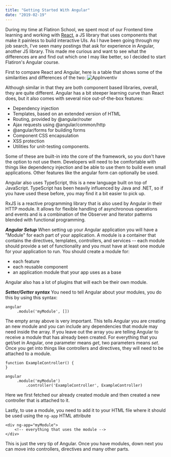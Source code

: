 ```yaml
---
title: "Getting Started With Angular"
date: "2019-02-19"
---
```


During my time at Flatiron School, we spent most of our Frontend time learning and working with [React](https://reactjs.org/), a JS library that uses components that make it painless to build interactive UIs. As I have been going through my job search, I've seen many postings that ask for experience in Angular, another JS library. This made me curious and want to see what the differences are and find out which one I may like better, so I decided to start Flatiron's Angular course.

First to compare React and Angular, here is a table that shows some of the similarities and differences of the two:
![AppInventiv](https://appinventiv.com/blog/wp-content/uploads/2018/07/React-and-Angular-A-Brief-Overview.png)

Although similar in that they are both component based libraries, overall, they are quite different. Angular has a bit steeper learning curve than React does, but it also comes with several nice out-of-the-box features:

* Dependency injection
* Templates, based on an extended version of HTML
* Routing, provided by @angular/router
* Ajax requests using @angular/common/http
* @angular/forms for building forms
* Component CSS encapsulation
* XSS protection
* Utilities for unit-testing components.

Some of these are built-in into the core of the framework, so you don't have the option to not use them. Developers will need to be comfortable with things like dependency injection and be able to use them to build even small applications. Other features like the angular form can optionally be used.

Angular also uses TypeScript, this is a new language built on top of JavaScript. TypeScript has been heavily influenced by Java and .NET, so if you have used these before, you may find it a bit easier to pick up.

RxJS is a reactive programming library that is also used by Angular in their HTTP module. It allows for flexible handling of asynchronous operations and events and is a combination of the Observer and Iterator patterns blended with functional programming.

***Angular Setup***
When setting up your Angular application you will have a "Module" for each part of your application. A module is a container that contains the directives, templates, controllers, and services -- each module should provide a set of functionality and you must have at least one module for your application to run. You should create a module for:
* each feature
* each reusable component
* an application module that your app uses as a base

Angular also has a lot of plugins that will each be their own module.

***Setter/Getter syntax***
You need to tell Angular about your modules, you do this by using this syntax:
```
angular
     .module('myModule', [])
```

The empty array above is very important. This tells Angular you are creating an new module and you can include any dependencies that module may need inside the array. If you leave out the array you are telling Angular to receive a module that has already been created. For everything that you get/set in Angular, one parameter means *get*, two parameters means *set*. Once you get into things like controllers and directives, they will need to be attached to a module.

```
function ExampleController() {
}

angular
     .module('myModule')
		 .controller('ExampleController', ExampleController)
```

Here we first fetched our already created module and then created a new controller that is attached to it.

Lastly, to use a module, you need to add it to your HTML file where it should be used using the `ng-app` HTML attribute

```
<div ng-app="myModule">
    <!-- everything that uses the module -->
</div>
```

This is just the very tip of Angular. Once you have modules, down next you can move into controllers, directives and many other parts.
